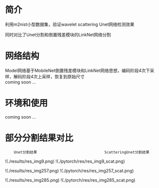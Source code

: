 # 简介
利用m2nist小型数据集，验证wavelet scattering Unet网络检测效果

同时对比了Unet分割和倒置残差模块的LinkNet网络分割

# 网络结构
   Model网络基于MobileNet倒置残差模块和LinkNet网络思想，编码阶段4次下采样，解码阶段4次上采样，恢复到原始尺寸   
   coming soon ...

# 环境和使用
   coming soon ...

# 部分分割结果对比 

        Unet分割结果                               ScatteringUnet分割结果

!(./results/res_img9.png)                      !(./pytorch/res/res_img9_scat.png) 

!(./results/res_img257.png)                    !(./pytorch/res/res_img257_scat.png) 

!(./results/res_img285.png)                    !(./pytorch/res/res_img285_scat.png) 
 



